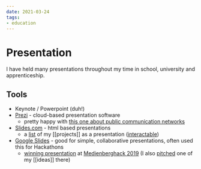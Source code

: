 ```yaml
---
date: 2021-03-24
tags:
- education
---
```


# Presentation
I have held many presentations throughout my time in school, university and apprenticeship.

## Tools

- Keynote / Powerpoint (duh!)
- [Prezi](https://prezi.com/) - cloud-based presentation software
  - pretty happy with [this one about public communication networks](https://prezi.com/hypoef0d6u0d/)
- [Slides.com](https://slides.com) - html based presentations
  - a [list](https://slides.com/dennismuensterer/projects) of my [[projects]] as a presentation ([interactable](https://slides.com/dennismuensterer/projects#/2))
- [Google Slides](https://docs.google.com/presentation/) - good for simple, collaborative presentations, often used this for Hackathons
  - [winning presentation](https://docs.google.com/presentation/d/1Z9yq6mE4wxpUJ0PetD2jfbudkfOeCzNY0FiUoZzrT5s/edit?usp=sharing) at [Medienberghack 2019](https://www.youtube.com/watch?v=mvAfQJi7Gdk) (I also [pitched](https://youtu.be/bbRZyqyAvqY?t=3620) one of my [[ideas]] there)
